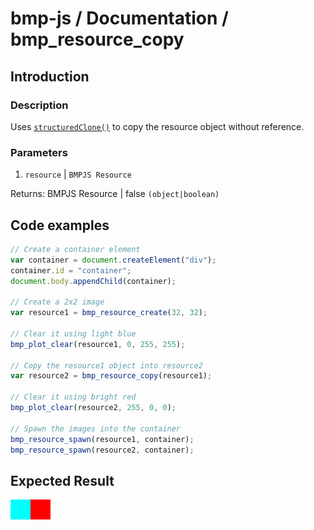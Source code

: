 # bmp-js / Documentation / bmp_resource_copy

## Introduction

### Description

Uses [`structuredClone()`](https://developer.mozilla.org/en-US/docs/Web/API/structuredClone) to copy the resource object without reference.

### Parameters

1. `resource` | `BMPJS Resource`

Returns: BMPJS Resource | false `(object|boolean)`

## Code examples

```js
// Create a container element
var container = document.createElement("div");
container.id = "container";
document.body.appendChild(container);

// Create a 2x2 image
var resource1 = bmp_resource_create(32, 32);

// Clear it using light blue
bmp_plot_clear(resource1, 0, 255, 255);

// Copy the resource1 object into resource2
var resource2 = bmp_resource_copy(resource1);

// Clear it using bright red
bmp_plot_clear(resource2, 255, 0, 0);

// Spawn the images into the container
bmp_resource_spawn(resource1, container);
bmp_resource_spawn(resource2, container);
```

## Expected Result

![expected-result](./img/002.bmp)
